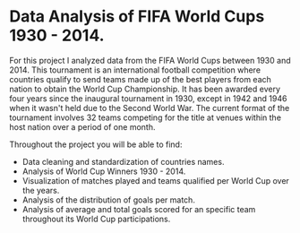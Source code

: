 # Data Analysis of FIFA World Cups 1930 - 2014.

For this project I analyzed data from the FIFA World Cups between 1930 and 2014. 
This tournament is an international football competition where countries
qualify to send teams made up of the best players from each nation to obtain
the World Cup Championship. It has been awarded every four years since the
inaugural tournament in 1930, except in 1942 and 1946 when it wasn't held due
to the Second World War. The current format of the tournament involves 32 teams
competing for the title at venues within the host nation over a period of one
month.

Throughout the project you will be able to find:

* Data cleaning and standardization of countries names.
* Analysis of World Cup Winners 1930 - 2014.
* Visualization of matches played and teams qualified per World Cup over the years.
* Analysis of the distribution of goals per match.
* Analysis of average and total goals scored for an specific team throughout its World Cup participations.
